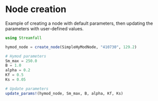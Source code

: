 # Node creation

Example of creating a node with default parameters, then updating the parameters with
user-defined values.

```julia
using Streamfall

hymod_node = create_node(SimpleHyModNode, "410730", 129.2)

# Hymod parameters
Sm_max = 250.0
B = 1.0
alpha = 0.2
Kf = 0.5
Ks = 0.05

# Update parameters
update_params!(hymod_node, Sm_max, B, alpha, Kf, Ks)
```
